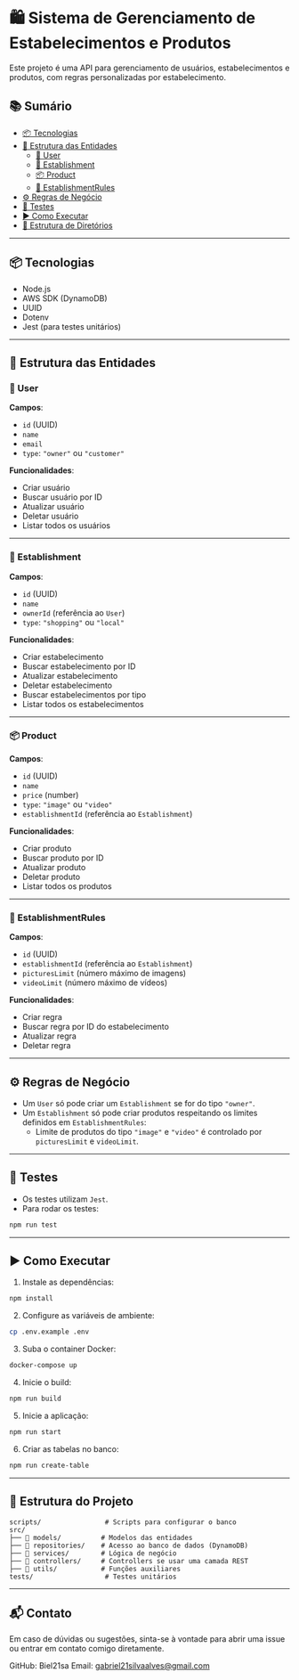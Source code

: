 # 🛍️ Sistema de Gerenciamento de Estabelecimentos e Produtos

Este projeto é uma API para gerenciamento de usuários, estabelecimentos e produtos, com regras personalizadas por estabelecimento.

## 📚 Sumário

- [📦 Tecnologias](#-tecnologias)
- [📐 Estrutura das Entidades](#-estrutura-das-entidades)
  - [👤 User](#-user)
  - [🏢 Establishment](#-establishment)
  - [📦 Product](#-product)
  - [📏 EstablishmentRules](#-establishmentrules)
- [⚙️ Regras de Negócio](#️-regras-de-negócio)
- [🧪 Testes](#-testes)
- [▶️ Como Executar](#️-como-executar)
- [📁 Estrutura de Diretórios](#-estrutura-de-diretórios)

---

## 📦 Tecnologias

- Node.js
- AWS SDK (DynamoDB)
- UUID
- Dotenv
- Jest (para testes unitários)

---

## 🧩 Estrutura das Entidades

### 👤 User

**Campos**:

- `id` (UUID)
- `name`
- `email`
- `type`: `"owner"` ou `"customer"`

**Funcionalidades**:

- Criar usuário
- Buscar usuário por ID
- Atualizar usuário
- Deletar usuário
- Listar todos os usuários

---

### 🏢 Establishment

**Campos**:

- `id` (UUID)
- `name`
- `ownerId` (referência ao `User`)
- `type`: `"shopping"` ou `"local"`

**Funcionalidades**:

- Criar estabelecimento
- Buscar estabelecimento por ID
- Atualizar estabelecimento
- Deletar estabelecimento
- Buscar estabelecimentos por tipo
- Listar todos os estabelecimentos

---

### 📦 Product

**Campos**:

- `id` (UUID)
- `name`
- `price` (number)
- `type`: `"image"` ou `"video"`
- `establishmentId` (referência ao `Establishment`)

**Funcionalidades**:

- Criar produto
- Buscar produto por ID
- Atualizar produto
- Deletar produto
- Listar todos os produtos

---

### 📏 EstablishmentRules

**Campos**:

- `id` (UUID)
- `establishmentId` (referência ao `Establishment`)
- `picturesLimit` (número máximo de imagens)
- `videoLimit` (número máximo de vídeos)

**Funcionalidades**:

- Criar regra
- Buscar regra por ID do estabelecimento
- Atualizar regra
- Deletar regra

---

## ⚙️ Regras de Negócio

- Um `User` só pode criar um `Establishment` se for do tipo `"owner"`.
- Um `Establishment` só pode criar produtos respeitando os limites definidos em `EstablishmentRules`:
  - Limite de produtos do tipo `"image"` e `"video"` é controlado por `picturesLimit` e `videoLimit`.

---

## 🧪 Testes

- Os testes utilizam `Jest`.
- Para rodar os testes:

```bash
npm run test
```

---

## ▶️ Como Executar

1. Instale as dependências:

```bash
npm install
```

2. Configure as variáveis de ambiente:

```bash
cp .env.example .env
```

3. Suba o container Docker:

```bash
docker-compose up
```

4. Inicie o build:

```bash
npm run build
```

5. Inicie a aplicação:

```bash
npm run start
```

6. Criar as tabelas no banco:

```bash
npm run create-table
```

---

## 📂 Estrutura do Projeto

```
scripts/                # Scripts para configurar o banco
src/
├── 📂 models/          # Modelos das entidades
├── 📂 repositories/    # Acesso ao banco de dados (DynamoDB)
├── 📂 services/        # Lógica de negócio
├── 📂 controllers/     # Controllers se usar uma camada REST
├── 📂 utils/           # Funções auxiliares
tests/                  # Testes unitários
```

---

## 📬 Contato

Em caso de dúvidas ou sugestões, sinta-se à vontade para abrir uma issue ou entrar em contato comigo diretamente.

GitHub: Biel21sa
Email: gabriel21silvaalves@gmail.com
